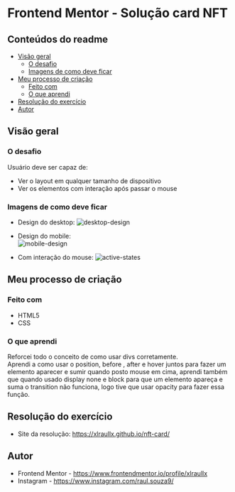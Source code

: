# Frontend Mentor - Solução card NFT 

## Conteúdos do readme
- [Visão geral](#Visão-geral)
  - [O desafio](def2)
  - [Imagens de como deve ficar](def3)
- [Meu processo de criação](def4)
  - [Feito com](def5)
  - [O que aprendi](def6)
- [Resolução do exercício](def7)
- [Autor](#autor)

## Visão geral

### O desafio 
Usuário deve ser capaz de:
- Ver o layout em qualquer tamanho de dispositivo
- Ver os elementos com interação após passar o mouse

### Imagens de como deve ficar

- Design do desktop:
![desktop-design](https://github.com/user-attachments/assets/c90cbc2d-8b26-458f-af44-0ef086e2b493)

- Design do mobile:  
![mobile-design](https://github.com/user-attachments/assets/2324295b-18d1-42f9-a20f-67bb8730c80c)

- Com interação do mouse:
![active-states](https://github.com/user-attachments/assets/a11eb7e4-9b27-4027-9aab-aa7dbed5eef1)

## Meu processo de criação

### Feito com

- HTML5
- CSS

### O que aprendi

Reforcei todo o conceito de como usar divs corretamente. <br> Aprendi a como usar o position, before , after e hover juntos para fazer um elemento aparecer e sumir quando posto mouse em cima, aprendi também que quando usado display none e block para que um elemento apareça e suma o transition não funciona, logo tive que usar opacity para fazer essa função.

## Resolução do exercício

- Site da resolução: https://xlraullx.github.io/nft-card/
  
## Autor 
- Frontend Mentor - https://www.frontendmentor.io/profile/xlraullx
- Instagram - https://www.instagram.com/raul.souza9/




